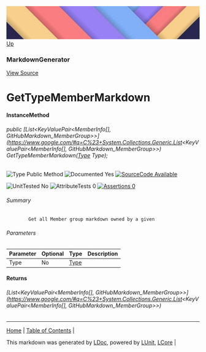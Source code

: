 ![](../Content/LDoc-banner-small.png "")
[Up](MarkdownGenerator.md)
### MarkdownGenerator
[View Source](../Markdown/MarkdownGenerator.cs)
# GetTypeMemberMarkdown
#### InstanceMethod
###### public [List<KeyValuePair<MemberInfo[], GitHubMarkdown_MemberGroup>>](https://www.google.com/#q=C%23+System.Collections.Generic.List<KeyValuePair<MemberInfo[], GitHubMarkdown_MemberGroup>>) GetTypeMemberMarkdown([Type](https://www.google.com/#q=C%23+System.Type) Type);

![Type Public Method](http://b.repl.ca/v1/Type-Public%20Method-lightgrey.png "") ![Documented Yes](http://b.repl.ca/v1/Documented-Yes-brightgreen.png "") [![SourceCode Available](http://b.repl.ca/v1/SourceCode-Available-brightgreen.png "")](../Markdown/MarkdownGenerator.cs#L325)

![UnitTested No](http://b.repl.ca/v1/UnitTested-No-lightgrey.png "") ![AttributeTests 0](http://b.repl.ca/v1/AttributeTests-0-lightgrey.png "") [![Assertions 0](http://b.repl.ca/v1/Assertions-0-brightgreen.png "")](../Markdown/MarkdownGenerator.cs)
###### Summary

            Get all Member group markdown owned by a given 
###### Parameters

Parameter | Optional | Type | Description
:---  | :---  | :---  | :--- 
Type | No | [Type](https://www.google.com/#q=C%23+System.Type) | 

#### Returns
###### [List<KeyValuePair<MemberInfo[], GitHubMarkdown_MemberGroup>>](https://www.google.com/#q=C%23+System.Collections.Generic.List<KeyValuePair<MemberInfo[], GitHubMarkdown_MemberGroup>>)
---

[Home](../../README.md) | [Table of Contents](../../TableOfContents.md) | 


This markdown was generated by [LDoc](https://github.com/CodeSingularity/LDoc), powered by [LUnit](https://github.com/CodeSingularity/LUnit), [LCore](https://github.com/CodeSingularity/LCore) | 

